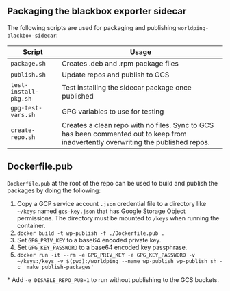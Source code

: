## Packaging the blackbox exporter sidecar

The following scripts are used for packaging and publishing `worldping-blackbox-sidecar`:

Script | Usage
------ | -----
`package.sh` | Creates .deb and .rpm package files
`publish.sh` | Update repos and publish to GCS
`test-install-pkg.sh` | Test installing the sidecar package once published
`gpg-test-vars.sh` | GPG variables to use for testing
`create-repo.sh` | Creates a clean repo with no files. Sync to GCS has been commented out to keep from inadvertently overwriting the published repos.


## Dockerfile.pub

`Dockerfile.pub` at the root of the repo can be used to build and publish the packages by doing the following:

1. Copy a GCP service account `.json` credential file to a directory like `~/keys` named `gcs-key.json` that has Google Storage Object permissions. The directory must be mounted to `/keys` when running the container.
2. `docker build -t wp-publish -f ./Dockerfile.pub .`
3. Set `GPG_PRIV_KEY` to a base64 encoded private key.
4. Set `GPG_KEY_PASSWORD` to a base64 encoded key passphrase.
5. `docker run -it --rm -e GPG_PRIV_KEY -e GPG_KEY_PASSWORD -v ~/keys:/keys -v $(pwd):/worldping --name wp-publish wp-publish sh -c 'make publish-packages'`

\* Add `-e DISABLE_REPO_PUB=1` to run without publishing to the GCS buckets.
